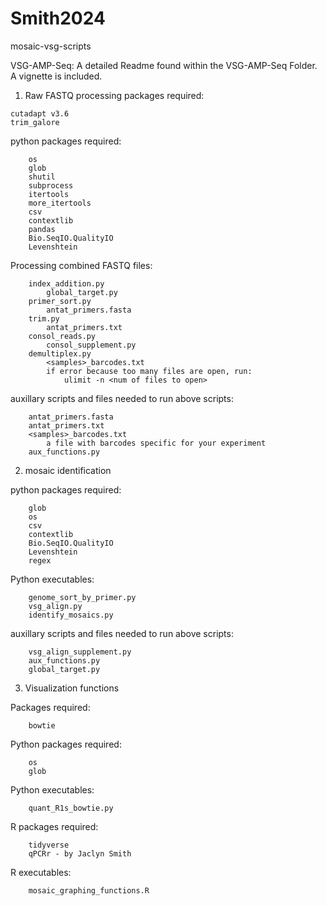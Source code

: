 # Smith2024
mosaic-vsg-scripts

VSG-AMP-Seq: A detailed Readme found within the VSG-AMP-Seq Folder. A vignette is included.



1) Raw FASTQ processing
packages required:
```
cutadapt v3.6
trim_galore
```

python packages required:
```
    os
    glob
    shutil
    subprocess
    itertools
    more_itertools
    csv
    contextlib
    pandas
    Bio.SeqIO.QualityIO
    Levenshtein
```

Processing combined FASTQ files:
```
    index_addition.py
        global_target.py
    primer_sort.py
        antat_primers.fasta
    trim.py
        antat_primers.txt
    consol_reads.py
        consol_supplement.py
    demultiplex.py
        <samples>_barcodes.txt
        if error because too many files are open, run:
            ulimit -n <num of files to open> 
```
auxillary scripts and files needed to run above scripts:
```
    antat_primers.fasta
    antat_primers.txt
    <samples>_barcodes.txt
        a file with barcodes specific for your experiment
    aux_functions.py
```

2) mosaic identification

python packages required:
```
    glob
    os
    csv
    contextlib
    Bio.SeqIO.QualityIO
    Levenshtein
    regex
```
Python executables:
```
    genome_sort_by_primer.py
    vsg_align.py
    identify_mosaics.py
```
 auxillary scripts and files needed to run above scripts:
```
    vsg_align_supplement.py
    aux_functions.py
    global_target.py
```
3) Visualization functions

Packages required:
```    
    bowtie
```

Python packages required:
```
    os
    glob
```
Python executables:
```
    quant_R1s_bowtie.py
```

R packages required:
```
    tidyverse
    qPCRr - by Jaclyn Smith
```
R executables:
```
    mosaic_graphing_functions.R
```
